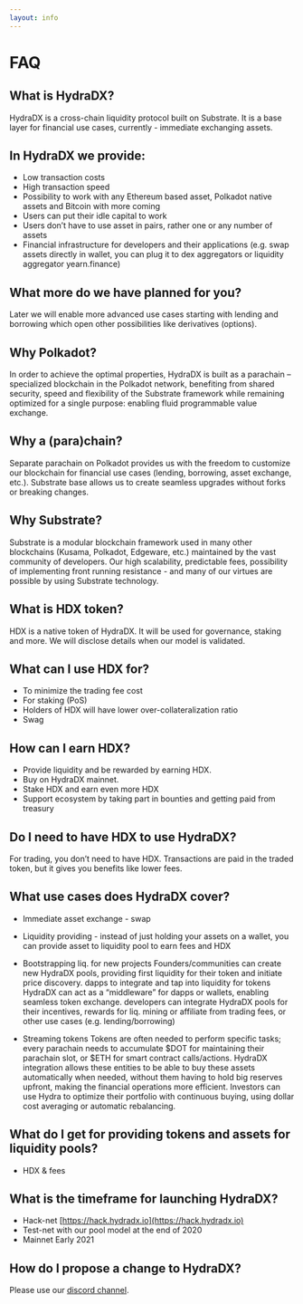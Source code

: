 ```yaml
---
layout: info
---
```


# FAQ


## What is HydraDX?

HydraDX is a cross-chain liquidity protocol built on Substrate. It is a base layer for financial use cases, currently -  immediate exchanging assets.


## In HydraDX we provide:

- Low transaction costs
- High transaction speed
- Possibility to work with any Ethereum based asset, Polkadot native assets and Bitcoin with more coming
- Users can put their idle capital to work
- Users don’t have to use asset in pairs, rather one or any number of assets
- Financial infrastructure for developers and their applications (e.g. swap assets directly in  wallet, you can plug it to dex aggregators or liquidity aggregator yearn.finance)


## What more do we have planned for you?

Later we will enable more advanced use cases starting with lending and borrowing which open other possibilities like derivatives (options).


## Why Polkadot?

In order to achieve the optimal properties, HydraDX is built as a parachain – specialized blockchain in the Polkadot network, benefiting from shared security, speed and flexibility of the Substrate framework while remaining optimized for a single purpose: enabling fluid programmable value exchange.


## Why a (para)chain?

Separate parachain on Polkadot provides us with the freedom to customize our blockchain for financial use cases (lending, borrowing, asset exchange, etc.). Substrate base allows us to create seamless upgrades without forks or breaking changes.


## Why Substrate?

Substrate is a modular blockchain framework used in many other blockchains (Kusama, Polkadot, Edgeware, etc.) maintained by the vast community of developers. Our high scalability, predictable fees, possibility of implementing front running resistance - and many of our virtues are possible by using Substrate technology.


## What is HDX token?

HDX is a native token of HydraDX. It will be used for governance, staking and more. We will disclose details when our model is validated.


## What can I use HDX for?

- To minimize the trading fee cost
- For staking (PoS)
- Holders of HDX will have lower over-collateralization ratio
- Swag


## How can I earn HDX?

- Provide liquidity and be rewarded by earning HDX.
- Buy on HydraDX mainnet.
- Stake HDX and earn even more HDX
- Support ecosystem by taking part in bounties and getting paid from treasury


## Do I need to have HDX to use HydraDX?

For trading, you don’t need to have HDX. Transactions are paid in the traded token, but it gives you benefits like lower fees.


## What use cases does HydraDX cover?

- Immediate asset exchange - swap

- Liquidity providing - instead of just holding your assets on a wallet, you can provide asset to liquidity pool to earn fees and HDX

- Bootstrapping liq. for new projects
Founders/communities can create new HydraDX pools, providing first liquidity for their token and initiate price discovery.
dapps to integrate and tap into liquidity for tokens
HydraDX can act as a “middleware” for dapps or wallets, enabling seamless token exchange. developers can integrate HydraDX pools for their incentives, rewards for liq. mining or affiliate from trading fees, or other use cases (e.g. lending/borrowing)

- Streaming tokens
Tokens are often needed to perform specific tasks; every parachain needs to accumulate $DOT for maintaining their parachain slot, or $ETH for smart contract calls/actions. HydraDX integration allows these entities to be able to buy these assets automatically when needed, without them having to hold big reserves upfront, making the financial operations more efficient. Investors can use Hydra to optimize their portfolio with continuous buying, using dollar cost averaging or automatic rebalancing.


## What do I get for providing tokens and assets for liquidity pools?

- HDX & fees


## What is the timeframe for launching HydraDX?

- Hack-net [https://hack.hydradx.io](https://hack.hydradx.io)
- Test-net with our pool model at the end of 2020
- Mainnet Early 2021


## How do I propose a change to HydraDX?

Please use our [discord channel](https://discord.com/invite/xtVnQgq).
